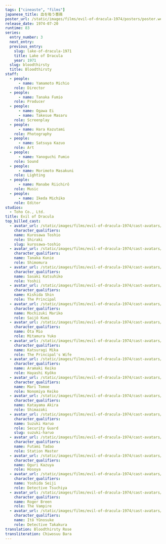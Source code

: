 ```yaml
---
tags: ["cineaste", "films"]
japanese_title: 血を吸う薔薇
poster_url: /static/images/films/evil-of-dracula-1974/posters/poster.webp
release_date: 1974-07-20
runtime: 83
series:
  entry_number: 3
  next_entry:
  previous_entry:
    slug: lake-of-dracula-1971
    title: Lake of Dracula
    year: 1971
  slug: bloodthirsty
  title: Bloodthirsty
staff:
  - people:
      - name: Yamamoto Michio
    role: Director
  - people:
      - name: Tanaka Fumio
    role: Producer
  - people:
      - name: Ogawa Ei
      - name: Takesue Masaru
    role: Screenplay
  - people:
      - name: Hara Kazutami
    role: Photography
  - people:
      - name: Satsuya Kazuo
    role: Art
  - people:
      - name: Yanoguchi Fumio
    role: Sound
  - people:
      - name: Morimoto Masakuni
    role: Lighting
  - people:
      - name: Manabe Riichirô
    role: Music
  - people:
      - name: Ikeda Michiko
    role: Editor
studios:
  - Toho Co., Ltd.
title: Evil of Dracula
top_billed_cast:
  - avatar_url: /static/images/films/evil-of-dracula-1974/cast-avatars/toshio-kurosawa-0.webp
    character_qualifiers:
    name: Kurosawa Toshio
    role: Shiraki
    slug: kurosawa-toshio
  - avatar_url: /static/images/films/evil-of-dracula-1974/cast-avatars/kunie-tanaka-0.webp
    character_qualifiers:
    name: Tanaka Kunie
    role: Shimomura
  - avatar_url: /static/images/films/evil-of-dracula-1974/cast-avatars/katsuhiko-sasaki-0.webp
    character_qualifiers:
    name: Sasaki Katsuhiko
    role: Yoshii
  - avatar_url: /static/images/films/evil-of-dracula-1974/cast-avatars/shin-kishida-0.webp
    character_qualifiers:
    name: Kishida Shin
    role: The Principal
  - avatar_url: /static/images/films/evil-of-dracula-1974/cast-avatars/mariko-mochizuki-0.webp
    character_qualifiers:
    name: Mochizuki Mariko
    role: Saijô Kumi
  - avatar_url: /static/images/films/evil-of-dracula-1974/cast-avatars/mio-ota-0.webp
    character_qualifiers:
    name: Ôta Mio
    role: Mitamura Yuko
  - avatar_url: /static/images/films/evil-of-dracula-1974/cast-avatars/mika-katsuragi-0.webp
    character_qualifiers:
    name: Katsuragi Mika
    role: The Principal's Wife
  - avatar_url: /static/images/films/evil-of-dracula-1974/cast-avatars/keiko-aramaki-0.webp
    character_qualifiers:
    name: Aramaki Keiko
    role: Hayashi Kyôko
  - avatar_url: /static/images/films/evil-of-dracula-1974/cast-avatars/tomoe-mari-0.webp
    character_qualifiers:
    name: Mari Tomoe
    role: Nonomiya Keiko
  - avatar_url: /static/images/films/evil-of-dracula-1974/cast-avatars/ko-katayama-0.webp
    character_qualifiers:
    name: Katayama Akira
    role: Shimazaki
  - avatar_url: /static/images/films/evil-of-dracula-1974/cast-avatars/haruo-suzuki-0.webp
    character_qualifiers:
    name: Suzuki Haruo
    role: Security Guard
    slug: suzuki-haruo
  - avatar_url: /static/images/films/evil-of-dracula-1974/cast-avatars/tadao-futami-0.webp
    character_qualifiers:
    name: Futami Tadao
    role: Station Master
  - avatar_url: /static/images/films/evil-of-dracula-1974/cast-avatars/kazuya-oguri-0.webp
    character_qualifiers:
    name: Oguri Kazuya
    role: Hosoya
  - avatar_url: /static/images/films/evil-of-dracula-1974/cast-avatars/seiji-yoshida-0.webp
    character_qualifiers:
    name: Yoshida Seiji
    role: Detective Tsuchiya
  - avatar_url: /static/images/films/evil-of-dracula-1974/cast-avatars/roger-breen-0.webp
    character_qualifiers:
    name: Roger Breen
    role: The Vampire
  - avatar_url: /static/images/films/evil-of-dracula-1974/cast-avatars/yunosuke-ito-0.webp
    character_qualifiers:
    name: Itô Yûnosuke
    role: Detective Takakura
translation: Bloodthirsty Rose
transliteration: Chiwosuu Bara
---
```


